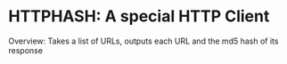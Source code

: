 # HTTPHASH: A special HTTP Client

Overview: Takes a list of URLs, outputs each URL and the md5 hash of its response

